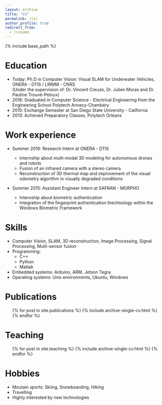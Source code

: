 ```yaml
---
layout: archive
title: "CV"
permalink: /cv/
author_profile: true
redirect_from:
  - /resume
---
```


{% include base_path %}

Education
======
* Today: Ph.D in Computer Vision: Visual SLAM for Underwater Vehicles, ONERA - DTIS / LIRMM - CNRS   
        (Under the supervision of: Dr. Vincent Creuze, Dr. Julien Moras and Dr. Pauline Trouvé-Peloux)
* 2016: Graduated in Computer Science - Electrical Engineering from the Engineering School Polytech Annecy-Chambéry
* 2015: Exchange Semester at San Diego State University - California
* 2013: Achieved Preparatory Classes, Polytech Orléans

Work experience
======
* Summer 2016: Research Intern at ONERA - DTIS
  * Internship about multi-modal 3D modeling for autonomous drones and robots
  * Fusion of an infrared camera with a stereo camera
  * Reconstruction of 3D thermal map and improvement of the visual odometry algorithm in visually degraded conditions

* Summer 2015: Assistant Engineer Intern at SAFRAN - MORPHO
  * Internship about biometric authentication
  * Integration of the fingerprint authentication thechnology within the Windows Biometric Framework
  
Skills
======
* Computer Vision, SLAM, 3D reconstruction, Image Processing, Signal Processing, Multi-sensor fusion
* Programming:
  * C++
  * Python
  * Matlab
* Embedded systems: Arduino, ARM, Jetson Tegra
* Operating systems: Unix environments, Ubuntu, Windows

Publications
======
  <ul>{% for post in site.publications %}
    {% include archive-single-cv.html %}
  {% endfor %}</ul>
  
Teaching
======
  <ul>{% for post in site.teaching %}
    {% include archive-single-cv.html %}
  {% endfor %}</ul>
  
Hobbies
======
* Moutain sports: Skiing, Snowboarding, Hiking
* Travelling
* Highly interested by new technologies
